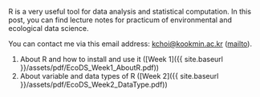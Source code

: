 R is a very useful tool for data analysis and statistical computation. 
In this post, you can find lecture notes for practicum of environmental and ecological data science. 

You can contact me via this email address: <kchoi@kookmin.ac.kr> ([mailto](mailto:kchoi@kookmin.ac.kr)).

1. About R and how to install and use it ([Week 1]({{ site.baseurl }}/assets/pdf/EcoDS_Week1_AboutR.pdf))
2. About variable and data types of R ([Week 2]({{ site.baseurl }}/assets/pdf/EcoDS_Week2_DataType.pdf))

